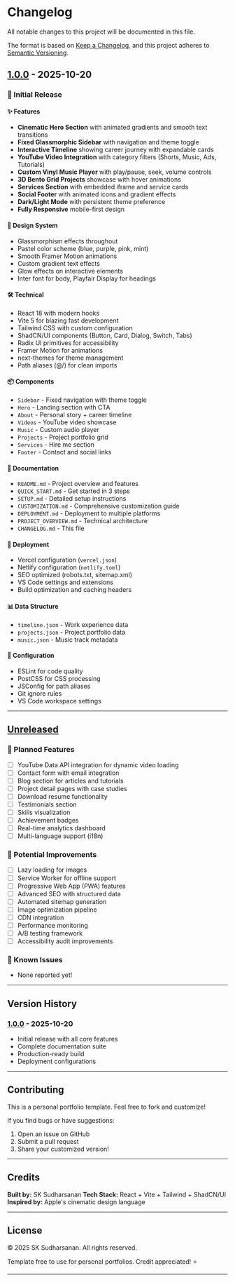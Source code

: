 # Changelog

All notable changes to this project will be documented in this file.

The format is based on [Keep a Changelog](https://keepachangelog.com/en/1.0.0/),
and this project adheres to [Semantic Versioning](https://semver.org/spec/v2.0.0.html).

## [1.0.0] - 2025-10-20

### 🎉 Initial Release

#### ✨ Features
- **Cinematic Hero Section** with animated gradients and smooth text transitions
- **Fixed Glassmorphic Sidebar** with navigation and theme toggle
- **Interactive Timeline** showing career journey with expandable cards
- **YouTube Video Integration** with category filters (Shorts, Music, Ads, Tutorials)
- **Custom Vinyl Music Player** with play/pause, seek, volume controls
- **3D Bento Grid Projects** showcase with hover animations
- **Services Section** with embedded iframe and service cards
- **Social Footer** with animated icons and gradient effects
- **Dark/Light Mode** with persistent theme preference
- **Fully Responsive** mobile-first design

#### 🎨 Design System
- Glassmorphism effects throughout
- Pastel color scheme (blue, purple, pink, mint)
- Smooth Framer Motion animations
- Custom gradient text effects
- Glow effects on interactive elements
- Inter font for body, Playfair Display for headings

#### 🛠️ Technical
- React 18 with modern hooks
- Vite 5 for blazing fast development
- Tailwind CSS with custom configuration
- ShadCN/UI components (Button, Card, Dialog, Switch, Tabs)
- Radix UI primitives for accessibility
- Framer Motion for animations
- next-themes for theme management
- Path aliases (@/) for clean imports

#### 📦 Components
- `Sidebar` - Fixed navigation with theme toggle
- `Hero` - Landing section with CTA
- `About` - Personal story + career timeline
- `Videos` - YouTube video showcase
- `Music` - Custom audio player
- `Projects` - Project portfolio grid
- `Services` - Hire me section
- `Footer` - Contact and social links

#### 📄 Documentation
- `README.md` - Project overview and features
- `QUICK_START.md` - Get started in 3 steps
- `SETUP.md` - Detailed setup instructions
- `CUSTOMIZATION.md` - Comprehensive customization guide
- `DEPLOYMENT.md` - Deployment to multiple platforms
- `PROJECT_OVERVIEW.md` - Technical architecture
- `CHANGELOG.md` - This file

#### 🚀 Deployment
- Vercel configuration (`vercel.json`)
- Netlify configuration (`netlify.toml`)
- SEO optimized (robots.txt, sitemap.xml)
- VS Code settings and extensions
- Build optimization and caching headers

#### 📊 Data Structure
- `timeline.json` - Work experience data
- `projects.json` - Project portfolio data
- `music.json` - Music track metadata

#### 🔧 Configuration
- ESLint for code quality
- PostCSS for CSS processing
- JSConfig for path aliases
- Git ignore rules
- VS Code workspace settings

---

## [Unreleased]

### 🚧 Planned Features
- [ ] YouTube Data API integration for dynamic video loading
- [ ] Contact form with email integration
- [ ] Blog section for articles and tutorials
- [ ] Project detail pages with case studies
- [ ] Download resume functionality
- [ ] Testimonials section
- [ ] Skills visualization
- [ ] Achievement badges
- [ ] Real-time analytics dashboard
- [ ] Multi-language support (i18n)

### 🎯 Potential Improvements
- [ ] Lazy loading for images
- [ ] Service Worker for offline support
- [ ] Progressive Web App (PWA) features
- [ ] Advanced SEO with structured data
- [ ] Automated sitemap generation
- [ ] Image optimization pipeline
- [ ] CDN integration
- [ ] Performance monitoring
- [ ] A/B testing framework
- [ ] Accessibility audit improvements

### 🐛 Known Issues
- None reported yet!

---

## Version History

### [1.0.0] - 2025-10-20
- Initial release with all core features
- Complete documentation suite
- Production-ready build
- Deployment configurations

---

## Contributing

This is a personal portfolio template. Feel free to fork and customize!

If you find bugs or have suggestions:
1. Open an issue on GitHub
2. Submit a pull request
3. Share your customized version!

---

## Credits

**Built by:** SK Sudharsanan
**Tech Stack:** React + Vite + Tailwind + ShadCN/UI
**Inspired by:** Apple's cinematic design language

---

## License

© 2025 SK Sudharsanan. All rights reserved.

Template free to use for personal portfolios. Credit appreciated! ⭐

---

[1.0.0]: https://github.com/sksudharsanan/portfolio/releases/tag/v1.0.0
[Unreleased]: https://github.com/sksudharsanan/portfolio/compare/v1.0.0...HEAD

